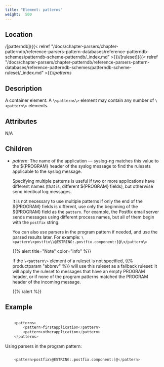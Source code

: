 ```yaml
---
title: "Element: patterns"
weight:  500
---
```

<!-- DISCLAIMER: This file is based on the syslog-ng Open Source Edition documentation https://github.com/balabit/syslog-ng-ose-guides/commit/2f4a52ee61d1ea9ad27cb4f3168b95408fddfdf2 and is used under the terms of The syslog-ng Open Source Edition Documentation License. The file has been modified by Axoflow. -->


## Location

/[patterndb]({{< relref "/docs/chapter-parsers/chapter-patterndb/reference-parsers-pattern-databases/reference-patterndb-schemes/patterndb-scheme-patterndb/_index.md" >}})/[ruleset]({{< relref "/docs/chapter-parsers/chapter-patterndb/reference-parsers-pattern-databases/reference-patterndb-schemes/patterndb-scheme-ruleset/_index.md" >}})/*patterns*



## Description

A container element. A `\<patterns\>` element may contain any number of `\<pattern\>` elements.



## Attributes

N/A



## Children

  - *pattern*: The name of the application — syslog-ng matches this value to the ${PROGRAM} header of the syslog message to find the rulesets applicable to the syslog message.
    
    Specifying multiple patterns is useful if two or more applications have different names (that is, different ${PROGRAM} fields), but otherwise send identical log messages.
    
    It is not necessary to use multiple patterns if only the end of the ${PROGRAM} fields is different, use only the beginning of the ${PROGRAM} field as the `pattern`. For example, the Postfix email server sends messages using different process names, but all of them begin with the `postfix` string.
    
    You can also use parsers in the program pattern if needed, and use the parsed results later. For example: `\<pattern\>postfix\\@ESTRING:.postfix.component:[@\</pattern\>`
    
    {{% alert title="Note" color="info" %}}
    
    If the `\<pattern\>` element of a ruleset is not specified, {{% productparam "abbrev" %}} will use this ruleset as a fallback ruleset: it will apply the ruleset to messages that have an empty PROGRAM header, or if none of the program patterns matched the PROGRAM header of the incoming message.
    
    {{% /alert %}}


## Example

```c

    <patterns>
        <pattern>firstapplication</pattern>
        <pattern>otherapplication</pattern>
    </patterns>

```

Using parsers in the program pattern:

```c

    <pattern>postfix\@ESTRING:.postfix.component:[@</pattern>

```


